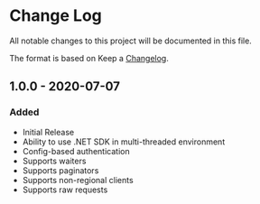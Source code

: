 # Change Log

All notable changes to this project will be documented in this file.

The format is based on Keep a [Changelog](http://keepachangelog.com/).

## 1.0.0 - 2020-07-07

### Added

- Initial Release
- Ability to use .NET SDK in multi-threaded environment
- Config-based authentication
- Supports waiters
- Supports paginators
- Supports non-regional clients
- Supports raw requests
